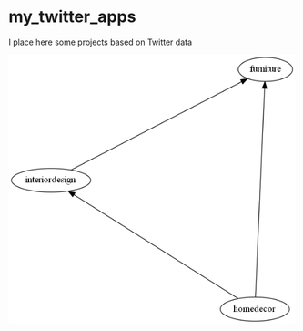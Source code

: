 # my_twitter_apps
I place here some projects based on Twitter data 

![booo](https://github.com/ecancellieri/My_twitter_apps/blob/master/creating_semantic_group/test_0.1.gv.png)
